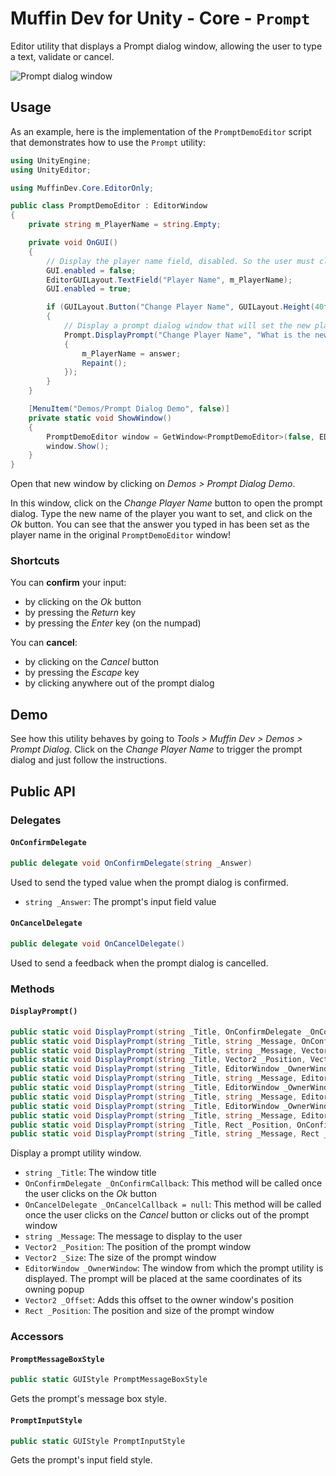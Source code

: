 # Muffin Dev for Unity - Core - `Prompt`

Editor utility that displays a Prompt dialog window, allowing the user to type a text, validate or cancel.

![Prompt dialog window](./Images/prompt-dialog.jpg)

## Usage

As an example, here is the implementation of the `PromptDemoEditor` script that demonstrates how to use the `Prompt` utility:

```cs
using UnityEngine;
using UnityEditor;

using MuffinDev.Core.EditorOnly;

public class PromptDemoEditor : EditorWindow
{
    private string m_PlayerName = string.Empty;

    private void OnGUI()
    {
        // Display the player name field, disabled. So the user must click on the "Change Player Name" button to set it
        GUI.enabled = false;
        EditorGUILayout.TextField("Player Name", m_PlayerName);
        GUI.enabled = true;

        if (GUILayout.Button("Change Player Name", GUILayout.Height(40f)))
        {
            // Display a prompt dialog window that will set the new player name when the user confirms
            Prompt.DisplayPrompt("Change Player Name", "What is the new name of the player?", this, (answer) =>
            {
                m_PlayerName = answer;
                Repaint();
            });
        }
    }

    [MenuItem("Demos/Prompt Dialog Demo", false)]
    private static void ShowWindow()
    {
        PromptDemoEditor window = GetWindow<PromptDemoEditor>(false, EDITOR_WINDOW_TITLE, true);
        window.Show();
    }
}
```

Open that new window by clicking on *Demos > Prompt Dialog Demo*.

In this window, click on the *Change Player Name* button to open the prompt dialog. Type the new name of the player you want to set, and click on the *Ok* button. You can see that the answer you typed in has been set as the player name in the original `PromptDemoEditor` window!

### Shortcuts

You can **confirm** your input:

- by clicking on the *Ok* button
- by pressing the *Return* key
- by pressing the *Enter* key (on the numpad)

You can **cancel**:

- by clicking on the *Cancel* button
- by pressing the *Escape* key
- by clicking anywhere out of the prompt dialog

## Demo

See how this utility behaves by going to *Tools > Muffin Dev > Demos > Prompt Dialog*. Click on the *Change Player Name* to trigger the prompt dialog and just follow the instructions.

## Public API

### Delegates

#### `OnConfirmDelegate`

```cs
public delegate void OnConfirmDelegate(string _Answer)
```

Used to send the typed value when the prompt dialog is confirmed.

- `string _Answer`: The prompt's input field value

#### `OnCancelDelegate`

```cs
public delegate void OnCancelDelegate()
```

Used to send a feedback when the prompt dialog is cancelled.

### Methods

#### `DisplayPrompt()`

```cs
public static void DisplayPrompt(string _Title, OnConfirmDelegate _OnConfirmCallback, OnCancelDelegate _OnCancelCallback = null);
public static void DisplayPrompt(string _Title, string _Message, OnConfirmDelegate _OnConfirmCallback, OnCancelDelegate _OnCancelCallback = null);
public static void DisplayPrompt(string _Title, string _Message, Vector2 _Position, Vector2 _Size, OnConfirmDelegate _OnConfirmCallback, OnCancelDelegate _OnCancelCallback = null);
public static void DisplayPrompt(string _Title, Vector2 _Position, Vector2 _Size, OnConfirmDelegate _OnConfirmCallback, OnCancelDelegate _OnCancelCallback = null);
public static void DisplayPrompt(string _Title, EditorWindow _OwnerWindow, OnConfirmDelegate _OnConfirmCallback, OnCancelDelegate _OnCancelCallback = null);
public static void DisplayPrompt(string _Title, string _Message, EditorWindow _OwnerWindow, OnConfirmDelegate _OnConfirmCallback, OnCancelDelegate _OnCancelCallback = null);
public static void DisplayPrompt(string _Title, EditorWindow _OwnerWindow, Vector2 _Size, OnConfirmDelegate _OnConfirmCallback, OnCancelDelegate _OnCancelCallback = null);
public static void DisplayPrompt(string _Title, string _Message, EditorWindow _OwnerWindow, Vector2 _Size, OnConfirmDelegate _OnConfirmCallback, OnCancelDelegate _OnCancelCallback = null);
public static void DisplayPrompt(string _Title, EditorWindow _OwnerWindow, Vector2 _Offset, Vector2 _Size, OnConfirmDelegate _OnConfirmCallback, OnCancelDelegate _OnCancelCallback = null);
public static void DisplayPrompt(string _Title, string _Message, EditorWindow _OwnerWindow, Vector2 _Offset, Vector2 _Size, OnConfirmDelegate _OnConfirmCallback, OnCancelDelegate _OnCancelCallback = null);
public static void DisplayPrompt(string _Title, Rect _Position, OnConfirmDelegate _OnConfirmCallback, OnCancelDelegate _OnCancelCallback = null);
public static void DisplayPrompt(string _Title, string _Message, Rect _Position, OnConfirmDelegate _OnConfirmCallback, OnCancelDelegate _OnCancelCallback = null);
```

Display a prompt utility window.

- `string _Title`: The window title
- `OnConfirmDelegate _OnConfirmCallback`: This method will be called once the user clicks on the *Ok* button
- `OnCancelDelegate _OnCancelCallback = null`: This method will be called once the user clicks on the *Cancel* button or clicks out of the prompt window
- `string _Message`: The message to display to the user
- `Vector2 _Position`: The position of the prompt window
- `Vector2 _Size`: The size of the prompt window
- `EditorWindow _OwnerWindow`: The window from which the prompt utility is displayed. The prompt will be placed at the same coordinates of its owning popup
- `Vector2 _Offset`: Adds this offset to the owner window's position
- `Rect _Position`: The position and size of the prompt window

### Accessors

#### `PromptMessageBoxStyle`

```cs
public static GUIStyle PromptMessageBoxStyle
```

Gets the prompt's message box style.

#### `PromptInputStyle`

```cs
public static GUIStyle PromptInputStyle
```

Gets the prompt's input field style.